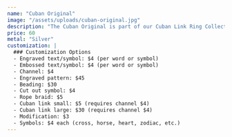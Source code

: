 ```yaml
---
name: "Cuban Original"
image: "/assets/uploads/cuban-original.jpg"
description: "The Cuban Original is part of our Cuban Link Ring Collection. Base silver band with customizable options."
price: 60
metal: "Silver"
customization: |
  ### Customization Options
  - Engraved text/symbol: $4 (per word or symbol)
  - Embossed text/symbol: $4 (per word or symbol)
  - Channel: $4
  - Engraved pattern: $45
  - Beading: $30
  - Cut out symbol: $4
  - Rope braid: $5
  - Cuban link small: $5 (requires channel $4)
  - Cuban link large: $30 (requires channel $4)
  - Modification: $3
  - Symbols: $4 each (cross, horse, heart, zodiac, etc.)
---
```

